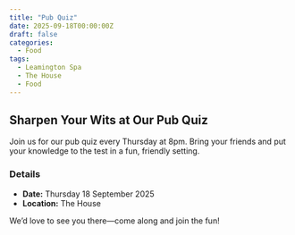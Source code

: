 ```yaml
---
title: "Pub Quiz"
date: 2025-09-18T00:00:00Z
draft: false
categories:
  - Food
tags:
  - Leamington Spa
  - The House
  - Food
---
```


## Sharpen Your Wits at Our Pub Quiz

Join us for our pub quiz every Thursday at 8pm. Bring your friends and put your knowledge to the test in a fun, friendly setting.

### Details
- **Date:** Thursday 18 September 2025
- **Location:** The House

We’d love to see you there—come along and join the fun!